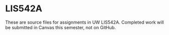 # LIS542A
These are source files for assignments in UW LIS542A. Completed work will be submitted in Canvas this semester, not on GitHub. 
